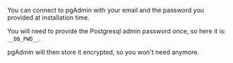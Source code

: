 You can connect to pgAdmin with your email and the password you provided at installation time.

You will need to provide the Postgresql admin password once, so here it is: `__DB_PWD__`.

pgAdmin will then store it encrypted, so you won't need anymore.
